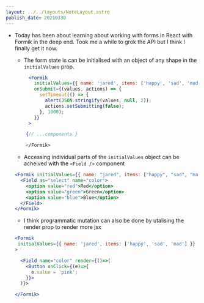 ```yaml
---
layout: ../../layouts/NoteLayout.astro
publish_date: 20210330
---
```


- Today has been about learning about working with forms in React with Formik in the deep end. Took me a while to grok the API but I think I finally get it now.

  - The form state is can be initialised with an object of any shape in the `initialValues` prop.

  ```jsx
       <Formik
         initialValues={{ name: 'jared', items: ['happy', 'sad', 'mad'] }}
         onSubmit={(values, actions) => {
           setTimeout(() => {
             alert(JSON.stringify(values, null, 2));
             actions.setSubmitting(false);
           }, 1000);
         }}
       >

      {// ...components }

      </Formik>
  ```

  - Accessing individual parts of the `initialValues` object can be acheived with the `<Field />` component

  ```jsx
  <Formik initialValues={{ name: "jared", items: ["happy", "sad", "mad"] }}>
    <Field as="select" name="color">
      <option value="red">Red</option>
      <option value="green">Green</option>
      <option value="blue">Blue</option>
    </Field>
  </Formik>
  ```

  - I think programmatic mutation can also be done by utalising the render prop to render more jsx

  ```jsx
  <Formik
   initialValues={{ name: 'jared', items: ['happy', 'sad', 'mad'] }}
  >

    <Field name="color" render={()=>(
      <Button onClick={(e)=>{
        e.value = 'pink';
      }}>
    )}>

  </Formik>
  ```
